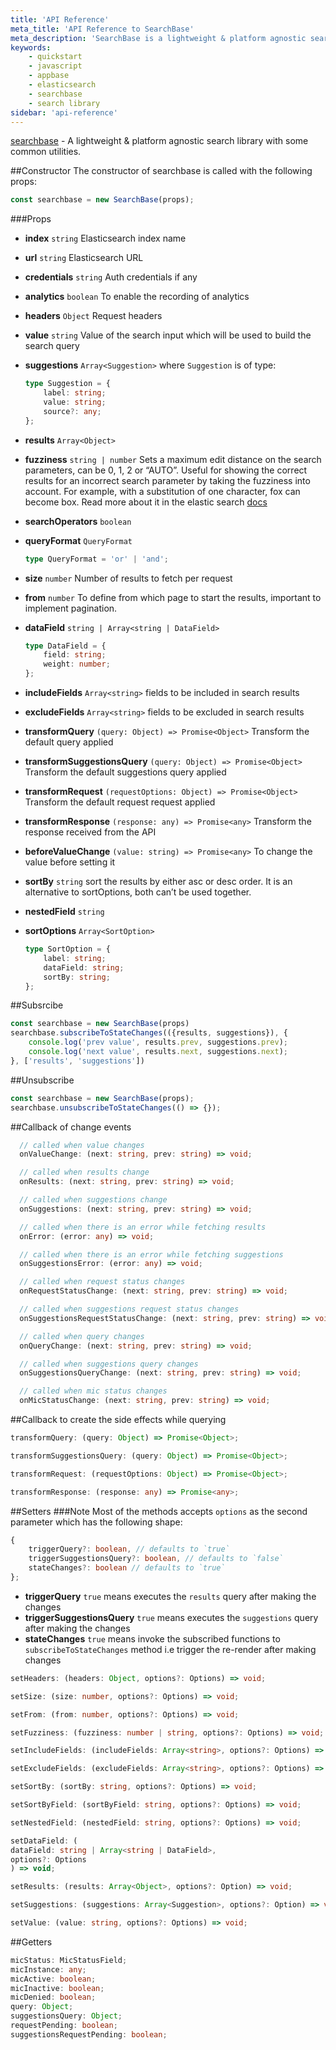 ```yaml
---
title: 'API Reference'
meta_title: 'API Reference to SearchBase'
meta_description: 'SearchBase is a lightweight & platform agnostic search library with some common utilities.'
keywords:
    - quickstart
    - javascript
    - appbase
    - elasticsearch
    - searchbase
    - search library
sidebar: 'api-reference'
---
```


[searchbase](https://github.com/appbaseio/searchbase) - A lightweight & platform agnostic search library with some common utilities.

##Constructor
The constructor of searchbase is called with the following props:

```js
const searchbase = new SearchBase(props);
```

###Props

-   **index** `string`
    Elasticsearch index name
-   **url** `string`
    Elasticsearch URL
-   **credentials** `string`
    Auth credentials if any
-   **analytics** `boolean`
    To enable the recording of analytics
-   **headers** `Object`
    Request headers
-   **value** `string`
    Value of the search input which will be used to build the search query
-   **suggestions** `Array<Suggestion>`
    where `Suggestion` is of type:
    ```typescript
    type Suggestion = {
    	label: string;
    	value: string;
    	source?: any;
    };
    ```
-   **results** `Array<Object>`
-   **fuzziness** `string | number`
    Sets a maximum edit distance on the search parameters, can be 0, 1, 2 or “AUTO”. Useful for showing the correct results for an incorrect search parameter by taking the fuzziness into account. For example, with a substitution of one character, fox can become box.
    Read more about it in the elastic search [docs](https://www.elastic.co/guide/en/elasticsearch/guide/current/fuzziness.html)
-   **searchOperators** `boolean`
-   **queryFormat** `QueryFormat`
    ```typescript
    type QueryFormat = 'or' | 'and';
    ```
-   **size** `number`
    Number of results to fetch per request
-   **from** `number`
    To define from which page to start the results, important to implement pagination.
-   **dataField** `string | Array<string | DataField>`
    ```typescript
    type DataField = {
    	field: string;
    	weight: number;
    };
    ```
-   **includeFields** `Array<string>`
    fields to be included in search results
-   **excludeFields** `Array<string>`
    fields to be excluded in search results
-   **transformQuery** `(query: Object) => Promise<Object>`
    Transform the default query applied
-   **transformSuggestionsQuery** `(query: Object) => Promise<Object>`
    Transform the default suggestions query applied
-   **transformRequest** `(requestOptions: Object) => Promise<Object>`
    Transform the default request request applied
-   **transformResponse** `(response: any) => Promise<any>`
    Transform the response received from the API
-   **beforeValueChange** `(value: string) => Promise<any>`
    To change the value before setting it
-   **sortBy** `string`
    sort the results by either asc or desc order.
    It is an alternative to sortOptions, both can’t be used together.
-   **nestedField** `string`
-   **sortOptions** `Array<SortOption>`

    ```typescript
    type SortOption = {
    	label: string;
    	dataField: string;
    	sortBy: string;
    };
    ```

##Subsrcibe

```js
const searchbase = new SearchBase(props)
searchbase.subscribeToStateChanges(({results, suggestions}), {
    console.log('prev value', results.prev, suggestions.prev);
    console.log('next value', results.next, suggestions.next);
}, ['results', 'suggestions'])
```

##Unsubscribe

```js
const searchbase = new SearchBase(props);
searchbase.unsubscribeToStateChanges(() => {});
```

##Callback of change events

```typescript
  // called when value changes
  onValueChange: (next: string, prev: string) => void;

  // called when results change
  onResults: (next: string, prev: string) => void;

  // called when suggestions change
  onSuggestions: (next: string, prev: string) => void;

  // called when there is an error while fetching results
  onError: (error: any) => void;

  // called when there is an error while fetching suggestions
  onSuggestionsError: (error: any) => void;

  // called when request status changes
  onRequestStatusChange: (next: string, prev: string) => void;

  // called when suggestions request status changes
  onSuggestionsRequestStatusChange: (next: string, prev: string) => void;

  // called when query changes
  onQueryChange: (next: string, prev: string) => void;

  // called when suggestions query changes
  onSuggestionsQueryChange: (next: string, prev: string) => void;

  // called when mic status changes
  onMicStatusChange: (next: string, prev: string) => void;
```

##Callback to create the side effects while querying

```typescript
transformQuery: (query: Object) => Promise<Object>;

transformSuggestionsQuery: (query: Object) => Promise<Object>;

transformRequest: (requestOptions: Object) => Promise<Object>;

transformResponse: (response: any) => Promise<any>;
```

##Setters
###Note
Most of the methods accepts `options` as the second parameter which has the following shape:

```typescript
{
    triggerQuery?: boolean, // defaults to `true`
    triggerSuggestionsQuery?: boolean, // defaults to `false`
    stateChanges?: boolean // defaults to `true`
};

```
-   **triggerQuery**
    `true` means executes the `results` query after making the changes
-   **triggerSuggestionsQuery**
    `true` means executes the `suggestions` query after making the changes
-   **stateChanges**
    `true` means invoke the subscribed functions to `subscribeToStateChanges` method i.e trigger the re-render after making changes

```typescript
setHeaders: (headers: Object, options?: Options) => void;

setSize: (size: number, options?: Options) => void;

setFrom: (from: number, options?: Options) => void;

setFuzziness: (fuzziness: number | string, options?: Options) => void;

setIncludeFields: (includeFields: Array<string>, options?: Options) => void;

setExcludeFields: (excludeFields: Array<string>, options?: Options) => void;

setSortBy: (sortBy: string, options?: Options) => void;

setSortByField: (sortByField: string, options?: Options) => void;

setNestedField: (nestedField: string, options?: Options) => void;

setDataField: (
dataField: string | Array<string | DataField>,
options?: Options
) => void;

setResults: (results: Array<Object>, options?: Option) => void;

setSuggestions: (suggestions: Array<Suggestion>, options?: Option) => void;

setValue: (value: string, options?: Options) => void;
```

##Getters

```typescript
micStatus: MicStatusField;
micInstance: any;
micActive: boolean;
micInactive: boolean;
micDenied: boolean;
query: Object;
suggestionsQuery: Object;
requestPending: boolean;
suggestionsRequestPending: boolean;
```
